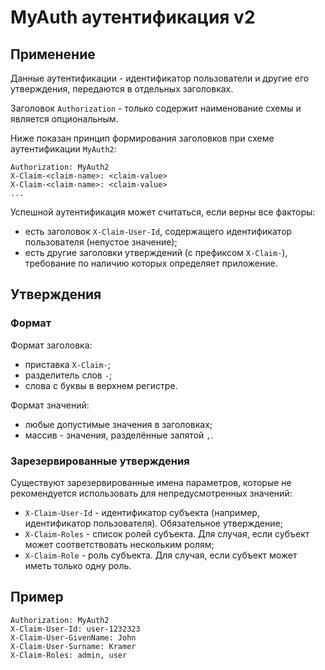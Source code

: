 # MyAuth аутентификация v2

## Применение

Данные аутентификации - идентификатор пользователи и другие его утверждения, передаются в отдельных заголовках.

Заголовок `Authorization` - только содержит наименование схемы и является опциональным. 

Ниже показан принцип формирования заголовков при схеме аутентификации `MyAuth2`:

```
Authorization: MyAuth2
X-Claim-<claim-name>: <claim-value>
X-Claim-<claim-name>: <claim-value>
...
```

Успешной аутентификация может считаться, если верны все факторы:

* есть заголовок `X-Claim-User-Id`, содержащего идентификатор пользователя (непустое значение);
* есть другие заголовки утверждений (с префиксом `X-Claim-`), требование по наличию которых определяет приложение.

## Утверждения

### Формат

Формат заголовка:

* приставка `X-Claim-`;
* разделитель слов `-`;
* слова с буквы в верхнем регистре.

Формат значений:

* любые допустимые значения в заголовках;
* массив - значения, разделённые запятой `,`.

### Зарезервированные утверждения

Существуют зарезервированные имена параметров, которые не рекомендуется использовать для непредусмотренных значений:

* `X-Claim-User-Id` - идентификатор субъекта (например, идентификатор пользователя). Обязательное утверждение;
* `X-Claim-Roles` - список ролей субъекта. Для случая, если субъект может соответствовать нескольким ролям;
* `X-Claim-Role` - роль субъекта. Для случая, если субъект может иметь только одну роль.

## Пример

```
Authorization: MyAuth2
X-Claim-User-Id: user-1232323
X-Claim-User-GivenName: John
X-Claim-User-Surname: Kramer
X-Claim-Roles: admin, user
```
